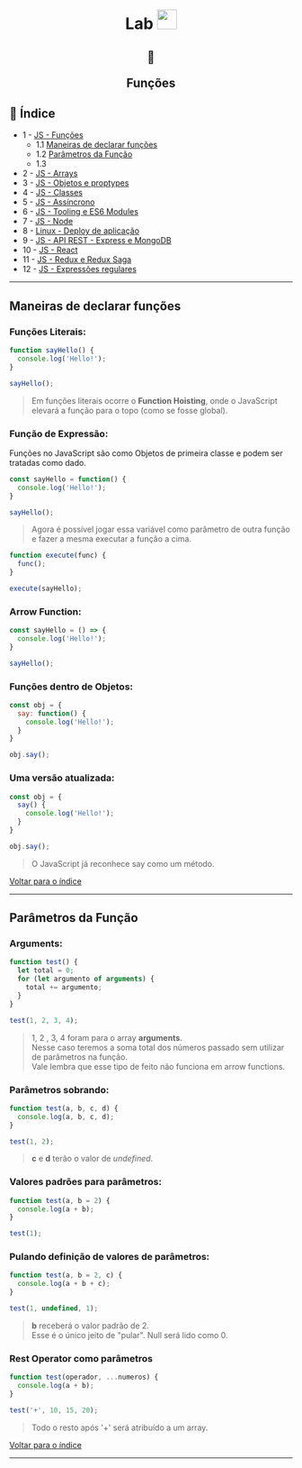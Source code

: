 <h1 align="center">
  Lab <img src="https://camo.githubusercontent.com/15db4280f306a50d7f567cc5eb67c38c476097e0/68747470733a2f2f692e6962622e636f2f636766623730622f617364642e706e67" width=35>
</h1>


<h2 align="center">  
  
  :memo:
  
  Funções
</h2>

## <a name="i">:robot: Índice</a>

- 1 -   [JS - Funções](#1-1)
  - 1.1 [Maneiras de declarar funções](#1-1)
  - 1.2 [Parâmetros da Função](#1-2)
  - 1.3 [](#)
- 2 -   [JS - Arrays]()
- 3 -   [JS - Objetos e proptypes]()
- 4 -   [JS - Classes]()
- 5 -   [JS - Assíncrono]()
- 6 -   [JS - Tooling e ES6 Modules]()
- 7 -   [JS - Node]()
- 8 -   [Linux - Deploy de aplicação]()
- 9 -   [JS - API REST - Express e MongoDB]()
- 10 -  [JS - React]()
- 11 -  [JS - Redux e Redux Saga]()
- 12 -  [JS - Expressões regulares]()
  
****

## <a name="1-1">Maneiras de declarar funções</a>

### **Funções Literais:**

```js
function sayHello() {
  console.log('Hello!');
}

sayHello();
```
> Em funções literais ocorre o **Function Hoisting**, onde o JavaScript elevará a função para o topo (como se fosse global).

### **Função de Expressão:**

Funções no JavaScript são como Objetos de primeira classe e podem ser tratadas como dado.

```js
const sayHello = function() {
  console.log('Hello!');
}

sayHello();
```
> Agora é possível jogar essa variável como parâmetro de outra função e fazer a mesma executar a função a cima.

```js
function execute(func) {
  func();
}

execute(sayHello);
```

### **Arrow Function:**

```js
const sayHello = () => {
  console.log('Hello!');
}

sayHello();
```

### **Funções dentro de Objetos:**

```js
const obj = {
  say: function() {
    console.log('Hello!');
  }
}

obj.say();
```

### **Uma versão atualizada:**

```js
const obj = {
  say() {
    console.log('Hello!');
  }
}

obj.say();
```
> O JavaScript já reconhece say como um método.

[Voltar para o índice](#i)
****

## <a name="1-2">Parâmetros da Função</a>

### Arguments:

```js
function test() {
  let total = 0;
  for (let argumento of arguments) {
    total += argumento;
  }
}

test(1, 2, 3, 4);
```
> 1, 2 , 3, 4 foram para o array **arguments**.  
> Nesse caso teremos a soma total dos números passado sem utilizar de parâmetros na função.  
> Vale lembra que esse tipo de feito não funciona em arrow functions. 

### Parâmetros sobrando:

```js
function test(a, b, c, d) {
  console.log(a, b, c, d);
}

test(1, 2);
```
> **c** e **d** terão o valor de *undefined*.

### Valores padrões para parâmetros:

```js
function test(a, b = 2) {
  console.log(a + b);
}

test(1);
```

### Pulando definição de valores de parâmetros:

```js
function test(a, b = 2, c) {
  console.log(a + b + c);
}

test(1, undefined, 1);
```
> **b** receberá o valor padrão de 2.  
> Esse é o único jeito de "pular". Null será lido como 0. 

### Rest Operator como parâmetros

```js
function test(operador, ...numeros) {
  console.log(a + b);
}

test('+', 10, 15, 20);
```
> Todo o resto após '+' será atribuído a um array.



[Voltar para o índice](#i)
****
